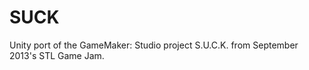 SUCK
====

Unity port of the GameMaker: Studio project S.U.C.K. from September 2013's STL Game Jam.  
